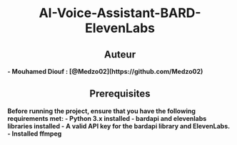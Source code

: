 
<p align="center">
    <h1 align="center">AI-Voice-Assistant-BARD-ElevenLabs</h1>
</p>
<p align="center">
       <h2 align="center">Auteur</h2>
    <b>
     - Mouhamed Diouf : [@Medzo02](https://github.com/Medzo02)
  </b>  
</p>
<p align="center">
       <h2 align="center">Prerequisites</h2>
    <b>
    Before running the project, ensure that you have the following requirements met: <b>
    - Python 3.x installed <b>
    - bardapi and elevenlabs libraries installed <b>
    - A valid API key for the bardapi library and ElevenLabs. <b>
    - Installed ffmpeg <b>
  </b>  
</p>
